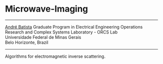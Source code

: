 # Microwave-Imaging
***
[André Batista](mailto:andre-costa@ufmg.br)
Graduate Program in Electrical Engineering
Operations Research and Complex Systems Laboratory - ORCS Lab  
Universidade Federal de Minas Gerais  
Belo Horizonte, Brazil
***
Algorithms for electromagnetic inverse scattering.
